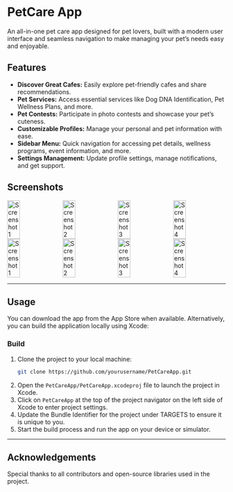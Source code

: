 
# PetCare App

An all-in-one pet care app designed for pet lovers, built with a modern user interface and seamless navigation to make managing your pet’s needs easy and enjoyable.

## Features

- **Discover Great Cafes:** Easily explore pet-friendly cafes and share recommendations.
- **Pet Services:** Access essential services like Dog DNA Identification, Pet Wellness Plans, and more.
- **Pet Contests:** Participate in photo contests and showcase your pet’s cuteness.
- **Customizable Profiles:** Manage your personal and pet information with ease.
- **Sidebar Menu:** Quick navigation for accessing pet details, wellness programs, event information, and more.
- **Settings Management:** Update profile settings, manage notifications, and get support.

## Screenshots


<div style="display: flex; justify-content: space-between;">
  <img src="https://github.com/user-attachments/assets/82f35e1d-73ee-4094-b05b-1312da6aaf0b" width="24%" alt="Screenshot 1">
  <img src="https://github.com/user-attachments/assets/c42f38ce-a004-4fff-b207-883cbf1a07b3" width="24%" alt="Screenshot 2">
  <img src="https://github.com/user-attachments/assets/9880bae0-49b3-4b7b-80e4-1de113de9c20" width="24%" alt="Screenshot 3">
  <img src="https://github.com/user-attachments/assets/c8e6136e-594c-4623-99c5-c533db0b9738" width="24%" alt="Screenshot 4">
</div>

<div style="display: flex; justify-content: space-between;">
  <img src="https://github.com/user-attachments/assets/c46b3ccb-f2e2-49d8-b951-7042b9115717" width="24%" alt="Screenshot 1">
  <img src="https://github.com/user-attachments/assets/1d2e1444-c01b-4705-99ef-6e063830933a" width="24%" alt="Screenshot 2">
  <img src="https://github.com/user-attachments/assets/b4ad6c5d-5236-41d6-ad86-cddf406c4fd6" width="24%" alt="Screenshot 3">
  <img src="https://github.com/user-attachments/assets/60b957ea-2d75-4169-9b97-41547fb9f5e7" width="24%" alt="Screenshot 4">
</div>

---

## Usage

You can download the app from the App Store when available. Alternatively, you can build the application locally using Xcode:

### Build

1. Clone the project to your local machine:
   ```bash
   git clone https://github.com/yourusername/PetCareApp.git
   ```
2. Open the `PetCareApp/PetCareApp.xcodeproj` file to launch the project in Xcode.
3. Click on `PetCareApp` at the top of the project navigator on the left side of Xcode to enter project settings.
4. Update the Bundle Identifier for the project under TARGETS to ensure it is unique to you.
5. Start the build process and run the app on your device or simulator.

---

## Acknowledgements

Special thanks to all contributors and open-source libraries used in the project.
